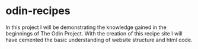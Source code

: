 # odin-recipes

In this project I will be demonstrating the knowledge gained in the beginnings of The Odin Project. With the creation of this recipe site I will have cemented the basic understanding of website structure and html code. 
